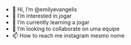 - 👋 Hi, I’m @emilyevangelis
- 👀 I’m interested in jogar
- 🌱 I’m currently learning  a jogar
- 💞️ I’m looking to collaborate on uma equipe
- 📫 How to reach me instagram mesmo nome

<!---
emilyevangelis/emilyevangelis is a ✨ special ✨ repository because its `README.md` (this file) appears on your GitHub profile.
You can click the Preview link to take a look at your changes.
--->
